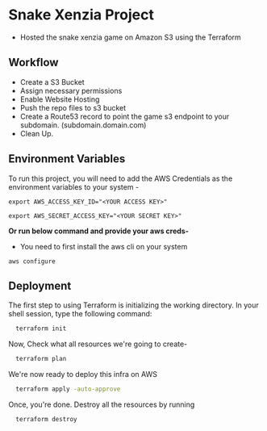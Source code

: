 
# Snake Xenzia Project 

- Hosted the snake xenzia game on Amazon S3 using the Terraform 







## Workflow

- Create a S3 Bucket
- Assign necessary permissions
- Enable Website Hosting
- Push the repo files to s3 bucket
- Create a Route53 record to point the game s3 endpoint to your subdomain. (subdomain.domain.com)
- Clean Up.


## Environment Variables

To run this project, you will need to add the AWS Credentials as the environment variables to your system - 

`export AWS_ACCESS_KEY_ID="<YOUR ACCESS KEY>"`

`export AWS_SECRET_ACCESS_KEY="<YOUR SECRET KEY>"`

**Or run below command and provide your aws creds-** 

- You need to first install the aws cli on your system

```
aws configure
```



## Deployment

The first step to using Terraform is initializing the working directory. In your shell session, type the
following command:

```bash
  terraform init
```

 Now, Check what all resources we're going to create- 

```bash
  terraform plan
```

 We're now ready to deploy this infra on AWS
```bash
  terraform apply -auto-approve
```

 Once, you're done. Destroy all the resources by running
```
  terraform destroy 
```

